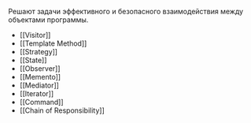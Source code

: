 Решают задачи эффективного и безопасного взаимодействия между объектами программы.

- [[Visitor]]
- [[Template Method]]
- [[Strategy]]
- [[State]]
- [[Observer]]
- [[Memento]]
- [[Mediator]]
- [[Iterator]]
- [[Command]]
- [[Chain of Responsibility]]
